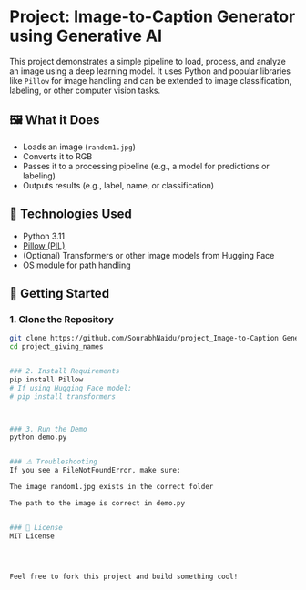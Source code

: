 # Project: Image-to-Caption Generator using Generative AI
This project demonstrates a simple pipeline to load, process, and analyze an image using a deep learning model. It uses Python and popular libraries like `Pillow` for image handling and can be extended to image classification, labeling, or other computer vision tasks.

## 🖼️ What it Does

- Loads an image (`random1.jpg`)
- Converts it to RGB
- Passes it to a processing pipeline (e.g., a model for predictions or labeling)
- Outputs results (e.g., label, name, or classification)

## 🧰 Technologies Used

- Python 3.11
- [Pillow (PIL)](https://pypi.org/project/Pillow/)
- (Optional) Transformers or other image models from Hugging Face
- OS module for path handling


## 🚀 Getting Started

### 1. Clone the Repository
```bash
git clone https://github.com/SourabhNaidu/project_Image-to-Caption Generator using Generative AI.git
cd project_giving_names


### 2. Install Requirements
pip install Pillow
# If using Hugging Face model:
# pip install transformers



### 3. Run the Demo
python demo.py


### ⚠️ Troubleshooting
If you see a FileNotFoundError, make sure:

The image random1.jpg exists in the correct folder

The path to the image is correct in demo.py


### 📄 License
MIT License




Feel free to fork this project and build something cool!
